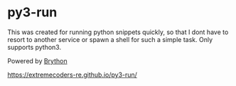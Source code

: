 # py3-run

This was created for running python snippets quickly, so that I dont have to resort to another service or spawn a shell for such a simple task. Only supports python3.

Powered by [Brython](https://www.brython.info/)

https://extremecoders-re.github.io/py3-run/
